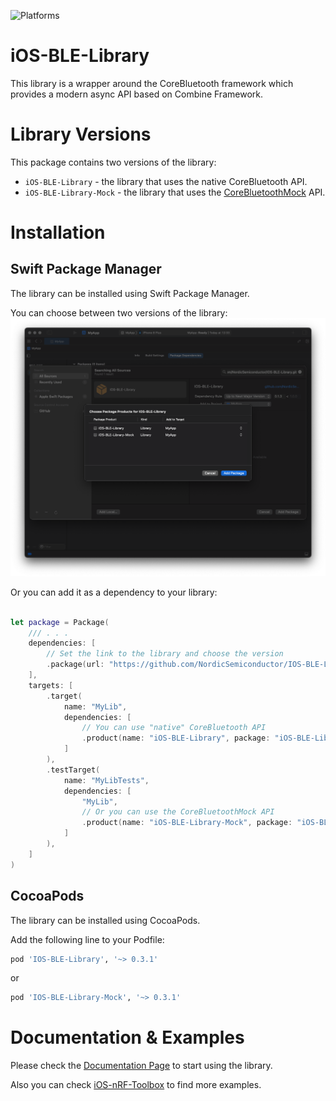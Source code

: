 ![Platforms](https://img.shields.io/badge/platforms-iOS%20|%20macOS-333333.svg)

# iOS-BLE-Library

This library is a wrapper around the CoreBluetooth framework which provides a modern async API based on Combine Framework. 

# Library Versions

This package contains two versions of the library: 
* `iOS-BLE-Library` - the library that uses the native CoreBluetooth API.
* `iOS-BLE-Library-Mock` - the library that uses the [CoreBluetoothMock](https://github.com/NordicSemiconductor/IOS-CoreBluetooth-Mock) API.

# Installation
## Swift Package Manager
The library can be installed using Swift Package Manager.

You can choose between two versions of the library: 
![`iOS-BLE-Library`](res/Screenshot-1.png)

Or you can add it as a dependency to your library:
```swift

let package = Package(
    /// . . .
    dependencies: [
        // Set the link to the library and choose the version
        .package(url: "https://github.com/NordicSemiconductor/IOS-BLE-Library.git", from: "0.3.1"),
    ],
    targets: [
        .target(
            name: "MyLib",
            dependencies: [
                // You can use "native" CoreBluetooth API
                .product(name: "iOS-BLE-Library", package: "iOS-BLE-Library")
            ]
        ),
        .testTarget(
            name: "MyLibTests",
            dependencies: [
                "MyLib",
                // Or you can use the CoreBluetoothMock API
                .product(name: "iOS-BLE-Library-Mock", package: "iOS-BLE-Library")
            ]
        ),
    ]
)
```

## CocoaPods
The library can be installed using CocoaPods.

Add the following line to your Podfile:
```ruby
pod 'IOS-BLE-Library', '~> 0.3.1'
```

or 
```ruby
pod 'IOS-BLE-Library-Mock', '~> 0.3.1'
```

# Documentation & Examples
Please check the [Documentation Page](https://nordicsemiconductor.github.io/IOS-BLE-Library/documentation/ios_ble_library/) to start using the library.

Also you can check [iOS-nRF-Toolbox](https://github.com/NordicSemiconductor/IOS-nRF-Toolbox/tree/develop) to find more examples.

